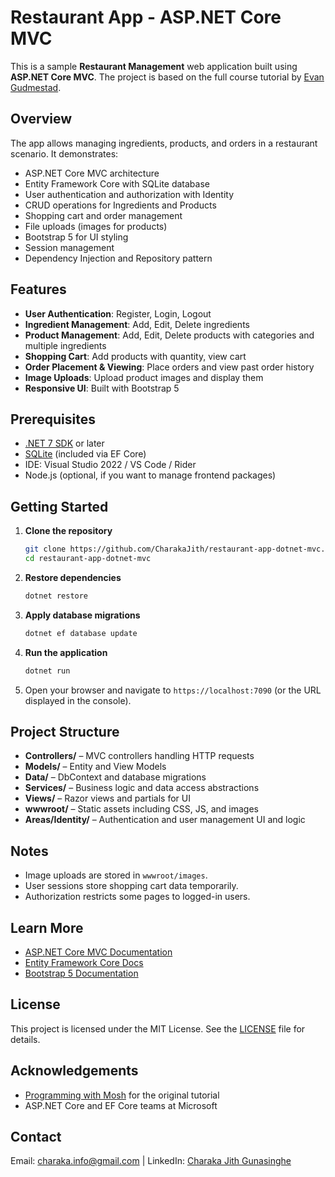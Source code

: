 # Restaurant App - ASP.NET Core MVC

This is a sample **Restaurant Management** web application built using **ASP.NET Core MVC**. The project is based on the full course tutorial by [Evan Gudmestad](https://www.youtube.com/watch?v=q9X3SDEZtpw).

## Overview

The app allows managing ingredients, products, and orders in a restaurant scenario. It demonstrates:

- ASP.NET Core MVC architecture
- Entity Framework Core with SQLite database
- User authentication and authorization with Identity
- CRUD operations for Ingredients and Products
- Shopping cart and order management
- File uploads (images for products)
- Bootstrap 5 for UI styling
- Session management
- Dependency Injection and Repository pattern

## Features

- **User Authentication**: Register, Login, Logout
- **Ingredient Management**: Add, Edit, Delete ingredients
- **Product Management**: Add, Edit, Delete products with categories and multiple ingredients
- **Shopping Cart**: Add products with quantity, view cart
- **Order Placement & Viewing**: Place orders and view past order history
- **Image Uploads**: Upload product images and display them
- **Responsive UI**: Built with Bootstrap 5

## Prerequisites

- [.NET 7 SDK](https://dotnet.microsoft.com/en-us/download/dotnet/7.0) or later
- [SQLite](https://sqlite.org/index.html) (included via EF Core)
- IDE: Visual Studio 2022 / VS Code / Rider
- Node.js (optional, if you want to manage frontend packages)

## Getting Started

1. **Clone the repository**

   ```bash
   git clone https://github.com/CharakaJith/restaurant-app-dotnet-mvc.git
   cd restaurant-app-dotnet-mvc
   ```

2. **Restore dependencies**

   ```bash
   dotnet restore
   ```

3. **Apply database migrations**

   ```bash
   dotnet ef database update
   ```

4. **Run the application**

   ```bash
   dotnet run
   ```

5. Open your browser and navigate to `https://localhost:7090` (or the URL displayed in the console).

## Project Structure

- **Controllers/** – MVC controllers handling HTTP requests
- **Models/** – Entity and View Models
- **Data/** – DbContext and database migrations
- **Services/** – Business logic and data access abstractions
- **Views/** – Razor views and partials for UI
- **wwwroot/** – Static assets including CSS, JS, and images
- **Areas/Identity/** – Authentication and user management UI and logic

## Notes

- Image uploads are stored in `wwwroot/images`.
- User sessions store shopping cart data temporarily.
- Authorization restricts some pages to logged-in users.

## Learn More

- [ASP.NET Core MVC Documentation](https://learn.microsoft.com/en-us/aspnet/core/mvc/)
- [Entity Framework Core Docs](https://learn.microsoft.com/en-us/ef/core/)
- [Bootstrap 5 Documentation](https://getbootstrap.com/docs/5.0/getting-started/introduction/)

## License

This project is licensed under the MIT License. See the [LICENSE](LICENSE) file for details.

## Acknowledgements

- [Programming with Mosh](https://www.youtube.com/@programmingwithmosh) for the original tutorial
- ASP.NET Core and EF Core teams at Microsoft

## Contact
Email: [charaka.info@gmail.com](mailto:charaka.info@gmail.com) | LinkedIn: [Charaka Jith Gunasinghe](https://www.linkedin.com/in/charaka-gunasinghe/)

